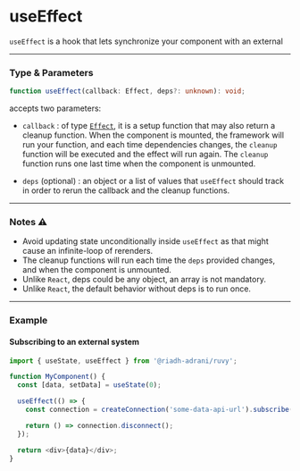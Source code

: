 # useEffect

`useEffect` is a hook that lets synchronize your component with an external

<hr/>

### Type & Parameters

```ts
function useEffect(callback: Effect, deps?: unknown): void;
```

accepts two parameters:

- `callback` : of type [`Effect`](/docs/types#effect), it is a setup function that may also return a cleanup function. When the component is mounted, the framework will run your function, and each time dependencies changes, the `cleanup` function will be executed and the effect will run again. The `cleanup` function runs one last time when the component is unmounted.

- `deps` (optional) : an object or a list of values that `useEffect` should track in order to rerun the callback and the cleanup functions.

<hr/>

### Notes ⚠️

- Avoid updating state unconditionally inside `useEffect` as that might cause an infinite-loop of rerenders.
- The cleanup functions will run each time the `deps` provided changes, and when the component is unmounted.
- Unlike `React`, deps could be any object, an array is not mandatory.
- Unlike `React`, the default behavior without deps is to run once.

<hr/>

### Example

#### Subscribing to an external system

```ts
import { useState, useEffect } from '@riadh-adrani/ruvy';

function MyComponent() {
  const [data, setData] = useState(0);

  useEffect(() => {
    const connection = createConnection('some-data-api-url').subscribe(it => setData(id));

    return () => connection.disconnect();
  });

  return <div>{data}</div>;
}
```

